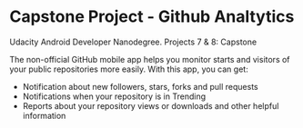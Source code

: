# Capstone Project - Github Analtytics
Udacity Android Developer Nanodegree. Projects 7 &amp; 8: Capstone

The non-official GitHub mobile app helps you monitor starts and visitors of your public repositories more easily. With this app, you can get:
* Notification about new followers, stars, forks and pull requests
* Notifications when your repository is in Trending
* Reports about your repository views or downloads and other helpful information
